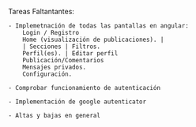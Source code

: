 
Tareas Faltantantes:

    - Implemetnación de todas las pantallas en angular:
        Login / Registro
        Home (visualización de publicaciones). |
        | Secciones | Filtros.
        Perfil(es). | Editar perfil
        Publicación/Comentarios
        Mensajes privados.
        Configuración.
    
    - Comprobar funcionamiento de autenticación

    - Implementación de google autenticator

    - Altas y bajas en general